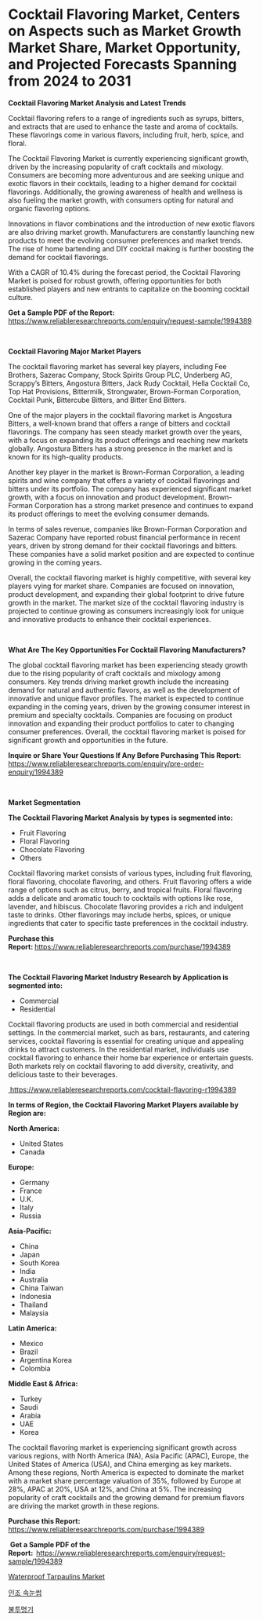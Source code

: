 <p><h1>Cocktail Flavoring Market, Centers on Aspects such as Market Growth Market Share, Market Opportunity, and Projected Forecasts Spanning from 2024 to 2031</h1></p><p><strong>Cocktail Flavoring Market Analysis and Latest Trends</strong></p>
<p><p>Cocktail flavoring refers to a range of ingredients such as syrups, bitters, and extracts that are used to enhance the taste and aroma of cocktails. These flavorings come in various flavors, including fruit, herb, spice, and floral.</p><p>The Cocktail Flavoring Market is currently experiencing significant growth, driven by the increasing popularity of craft cocktails and mixology. Consumers are becoming more adventurous and are seeking unique and exotic flavors in their cocktails, leading to a higher demand for cocktail flavorings. Additionally, the growing awareness of health and wellness is also fueling the market growth, with consumers opting for natural and organic flavoring options.</p><p>Innovations in flavor combinations and the introduction of new exotic flavors are also driving market growth. Manufacturers are constantly launching new products to meet the evolving consumer preferences and market trends. The rise of home bartending and DIY cocktail making is further boosting the demand for cocktail flavorings.</p><p>With a CAGR of 10.4% during the forecast period, the Cocktail Flavoring Market is poised for robust growth, offering opportunities for both established players and new entrants to capitalize on the booming cocktail culture.</p></p>
<p><strong>Get a Sample PDF of the Report:&nbsp;</strong> <a href="https://www.reliableresearchreports.com/enquiry/request-sample/1994389">https://www.reliableresearchreports.com/enquiry/request-sample/1994389</a></p>
<p>&nbsp;</p>
<p><strong>Cocktail Flavoring Major Market Players</strong></p>
<p><p>The cocktail flavoring market has several key players, including Fee Brothers, Sazerac Company, Stock Spirits Group PLC, Underberg AG, Scrappy’s Bitters, Angostura Bitters, Jack Rudy Cocktail, Hella Cocktail Co, Top Hat Provisions, Bittermilk, Strongwater, Brown-Forman Corporation, Cocktail Punk, Bittercube Bitters, and Bitter End Bitters.</p><p>One of the major players in the cocktail flavoring market is Angostura Bitters, a well-known brand that offers a range of bitters and cocktail flavorings. The company has seen steady market growth over the years, with a focus on expanding its product offerings and reaching new markets globally. Angostura Bitters has a strong presence in the market and is known for its high-quality products.</p><p>Another key player in the market is Brown-Forman Corporation, a leading spirits and wine company that offers a variety of cocktail flavorings and bitters under its portfolio. The company has experienced significant market growth, with a focus on innovation and product development. Brown-Forman Corporation has a strong market presence and continues to expand its product offerings to meet the evolving consumer demands.</p><p>In terms of sales revenue, companies like Brown-Forman Corporation and Sazerac Company have reported robust financial performance in recent years, driven by strong demand for their cocktail flavorings and bitters. These companies have a solid market position and are expected to continue growing in the coming years.</p><p>Overall, the cocktail flavoring market is highly competitive, with several key players vying for market share. Companies are focused on innovation, product development, and expanding their global footprint to drive future growth in the market. The market size of the cocktail flavoring industry is projected to continue growing as consumers increasingly look for unique and innovative products to enhance their cocktail experiences.</p></p>
<p>&nbsp;</p>
<p><strong>What Are The Key Opportunities For Cocktail Flavoring Manufacturers?</strong></p>
<p><p>The global cocktail flavoring market has been experiencing steady growth due to the rising popularity of craft cocktails and mixology among consumers. Key trends driving market growth include the increasing demand for natural and authentic flavors, as well as the development of innovative and unique flavor profiles. The market is expected to continue expanding in the coming years, driven by the growing consumer interest in premium and specialty cocktails. Companies are focusing on product innovation and expanding their product portfolios to cater to changing consumer preferences. Overall, the cocktail flavoring market is poised for significant growth and opportunities in the future.</p></p>
<p><strong>Inquire or Share Your Questions If Any Before Purchasing This Report:</strong> <a href="https://www.reliableresearchreports.com/enquiry/pre-order-enquiry/1994389">https://www.reliableresearchreports.com/enquiry/pre-order-enquiry/1994389</a></p>
<p>&nbsp;</p>
<p><strong>Market Segmentation</strong></p>
<p><strong>The Cocktail Flavoring Market Analysis by types is segmented into:</strong></p>
<p><ul><li>Fruit Flavoring</li><li>Floral Flavoring</li><li>Chocolate Flavoring</li><li>Others</li></ul></p>
<p><p>Cocktail flavoring market consists of various types, including fruit flavoring, floral flavoring, chocolate flavoring, and others. Fruit flavoring offers a wide range of options such as citrus, berry, and tropical fruits. Floral flavoring adds a delicate and aromatic touch to cocktails with options like rose, lavender, and hibiscus. Chocolate flavoring provides a rich and indulgent taste to drinks. Other flavorings may include herbs, spices, or unique ingredients that cater to specific taste preferences in the cocktail industry.</p></p>
<p><strong>Purchase this Report:&nbsp;</strong><a href="https://www.reliableresearchreports.com/purchase/1994389">https://www.reliableresearchreports.com/purchase/1994389</a></p>
<p>&nbsp;</p>
<p><strong>The Cocktail Flavoring Market Industry Research by Application is segmented into:</strong></p>
<p><ul><li>Commercial</li><li>Residential</li></ul></p>
<p><p>Cocktail flavoring products are used in both commercial and residential settings. In the commercial market, such as bars, restaurants, and catering services, cocktail flavoring is essential for creating unique and appealing drinks to attract customers. In the residential market, individuals use cocktail flavoring to enhance their home bar experience or entertain guests. Both markets rely on cocktail flavoring to add diversity, creativity, and delicious taste to their beverages.</p></p>
<p><a href="https://www.reliableresearchreports.com/cocktail-flavoring-r1994389">&nbsp;https://www.reliableresearchreports.com/cocktail-flavoring-r1994389</a></p>
<p><strong>In terms of Region, the Cocktail Flavoring Market Players available by Region are:</strong></p>
<p>
    <p> <strong> North America: </strong>
        <ul>
            <li>United States</li>
            <li>Canada</li>
        </ul>
        </p> 
    <p> <strong> Europe: </strong>
        <ul>
            <li>Germany</li>
            <li>France</li>
            <li>U.K.</li>
            <li>Italy</li>
            <li>Russia</li>
        </ul>
        </p> 
    <p> <strong> Asia-Pacific: </strong>
        <ul>
            <li>China</li>
            <li>Japan</li>
            <li>South Korea</li>
            <li>India</li>
            <li>Australia</li>
            <li>China Taiwan</li>
            <li>Indonesia</li>
            <li>Thailand</li>
            <li>Malaysia</li>
        </ul>
        </p> 
    <p> <strong> Latin America: </strong>
        <ul>
            <li>Mexico</li>
            <li>Brazil</li>
            <li>Argentina Korea</li>
            <li>Colombia</li>
        </ul>
        </p> 
    <p> <strong> Middle East & Africa: </strong>
        <ul>
            <li>Turkey</li>
            <li>Saudi</li>
            <li>Arabia</li>
            <li>UAE</li>
            <li>Korea</li>
        </ul>
    </p>
    </p>
<p><p>The cocktail flavoring market is experiencing significant growth across various regions, with North America (NA), Asia Pacific (APAC), Europe, the United States of America (USA), and China emerging as key markets. Among these regions, North America is expected to dominate the market with a market share percentage valuation of 35%, followed by Europe at 28%, APAC at 20%, USA at 12%, and China at 5%. The increasing popularity of craft cocktails and the growing demand for premium flavors are driving the market growth in these regions.</p></p>
<p><strong>Purchase this Report: </strong><a href="https://www.reliableresearchreports.com/purchase/1994389">https://www.reliableresearchreports.com/purchase/1994389</a></p>
<p>&nbsp;<strong>Get a Sample PDF of the Report:&nbsp;&nbsp;</strong><a href="https://www.reliableresearchreports.com/enquiry/request-sample/1994389">https://www.reliableresearchreports.com/enquiry/request-sample/1994389</a></p>
<p><strong></strong></p>
<p><p><a href="https://nifty-kite-d51.notion.site/Waterproof-Tarpaulins-Market-Size-Market-Share-and-Global-Market-Analysis-Report-2024-2031-38a7a301f30642d8a2489d594899e394">Waterproof Tarpaulins Market</a></p><p><a href="https://github.com/WilburKihn5676/Market-Research-Report-List-1/blob/main/376694817245.md">인조 속눈썹</a></p><p><a href="https://github.com/vseigx30c9a1j/Market-Research-Report-List-1/blob/main/731529417244.md">불투명기</a></p></p>